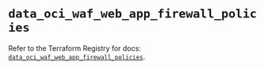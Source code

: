 # `data_oci_waf_web_app_firewall_policies`

Refer to the Terraform Registry for docs: [`data_oci_waf_web_app_firewall_policies`](https://registry.terraform.io/providers/oracle/oci/7.19.0/docs/data-sources/waf_web_app_firewall_policies).
